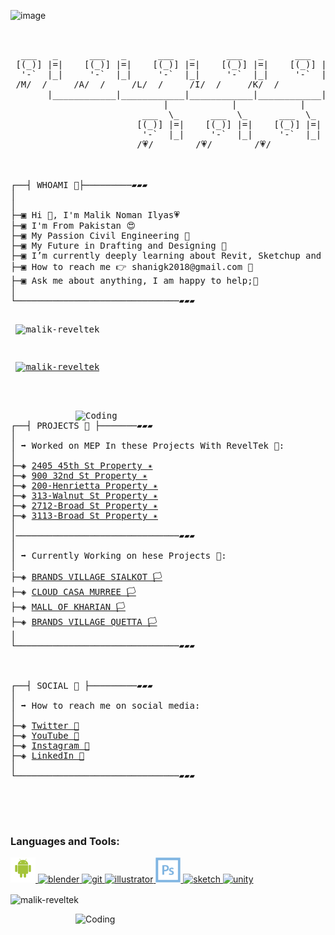 ![image](https://csblackdevil.com/forums/uploads/monthly_2020_08/ESiSANm.gif.a77ade9feae3d1d6cf6af8a47e8e02d0.gif.9529165f7946c3d996241ba0cb10770b.gif)

<pre>


  ___   _      ___   _      ___   _      ___   _      ___   _
 [(_)] |=|    [(_)] |=|    [(_)] |=|    [(_)] |=|    [(_)] |=|
  '-`  |_|     '-`  |_|     '-`  |_|     '-`  |_|     '-`  |_|
 /M/  /     /A/  /     /L/  /     /I/  /     /K/  /
       |____________|____________|____________|____________|
                             |            |            |
                         ___  \_      ___  \_      ___  \_
                        [(_)] |=|    [(_)] |=|    [(_)] |=|
                         '-`  |_|     '-`  |_|     '-`  |_|
                        /💗/        /💗/        /💗/



┌──┤ WHOAMI 🗽├─────────▰▰▰
│
│
├─▣ Hi 👋, I'm Malik Noman Ilyas💗
├─▣ I'm From Pakistan 😍
├─▣ My Passion Civil Engineering 👷
├─▣ My Future in Drafting and Designing 🗽
├─▣ I’m currently deeply learning about Revit, Sketchup and Microsoft 🗿
├─▣ How to reach me 👉 shanigk2018@gmail.com 📧 
├─▣ Ask me about anything, I am happy to help;💬 
│
└───────────────────────────────▰▰▰

<p align="left"> <img src="https://komarev.com/ghpvc/?username=malik-reveltek&label=Profile%20views&color=0e75b6&style=flat" alt="malik-reveltek" /> </p>
<p align="left"> <a href="https://github.com/ryo-ma/github-profile-trophy"><img src="https://github-profile-trophy.vercel.app/?username=malik-reveltek" alt="malik-reveltek" /></a> </p>


<img align="right" alt="Coding" width="400" src="https://www.careerguide.com/career/wp-content/uploads/2021/02/giphy-24.gif">
┌──┤ PROJECTS 🗼 ├───────▰▰▰
│
│ ➡ Worked on MEP In these Projects With RevelTek 🌠:
│  
├─◈ <a href="https://github.com/United-Home/2405-45th-St">2405 45th St Property ✴</a>
├─◈ <a href="https://github.com/United-Home/900-32nd-St">900 32nd St Property ✴</a>
├─◈ <a href="https://github.com/United-Home/200-Henrietta">200-Henrietta Property ✴</a>
├─◈ <a href="https://github.com/United-Home/313-Walnut">313-Walnut St Property ✴</a>
├─◈ <a href="https://github.com/United-Home/2712-Broad">2712-Broad St Property ✴</a>
├─◈ <a href="https://github.com/United-Home/3113-Broad">3113-Broad St Property ✴</a>
│
│───────────────────────────────▰▰▰
│
│ ➡ Currently Working on hese Projects 🌟:
│
├─◈ <a href="https://www.google.com/url?sa=i&url=https%3A%2F%2Fwww.sialkotproperties.com%2Fproperty%2Fbrand-village-sialkot-kent-booking-now%2F&psig=AOvVaw0_KzIfdLZtwfsxGiTZeFVD&ust=1674912126441000&source=images&cd=vfe&ved=0CBIQ3YkBahcKEwigpPWF7Of8AhUAAAAAHQAAAAAQBA">BRANDS VILLAGE SIALKOT 🏳</a>
├─◈ <a href="https://www.google.com/url?sa=i&url=https%3A%2F%2Fcloudscasa.com%2F&psig=AOvVaw3ApnaxsnuqRJ0Ud34N2iDi&ust=1674912314076000&source=images&cd=vfe&ved=0CBEQjhxqFwoTCIDE0t3s5_wCFQAAAAAdAAAAABAE">CLOUD CASA MURREE 🏳</a>
├─◈ <a href="https://www.facebook.com/Mallofkharian/">MALL OF KHARIAN 🏳</a>
├─◈ <a href="https://www.ammarforte.com/wp-content/uploads/2022/12/main-1.png">BRANDS VILLAGE QUETTA 🏳</a>
│
└───────────────────────────────▰▰▰



┌──┤ SOCIAL 🎯 ├─────────▰▰▰
│
│ ➡ How to reach me on social media:
│
├─◈ <a href="https://twitter.com/nomanmalik44">Twitter 🤝</a>
├─◈ <a href="https://www.youtube.com">YouTube 🤝</a>
├─◈ <a href="https://t.me/nomimalik62">Instagram 🤝</a>
├─◈ <a href="https://www.linkedin.com/in/malik-noman-a7816b251">LinkedIn 🤝</a>
│
└───────────────────────────────▰▰▰




</pre>


<h3 align="left">Languages and Tools:</h3>
<p align="left"> <a href="https://developer.android.com" target="_blank" rel="noreferrer"> <img src="https://raw.githubusercontent.com/devicons/devicon/master/icons/android/android-original-wordmark.svg" alt="android" width="40" height="40"/> </a> <a href="https://www.blender.org/" target="_blank" rel="noreferrer"> <img src="https://download.blender.org/branding/community/blender_community_badge_white.svg" alt="blender" width="40" height="40"/> </a> <a href="https://git-scm.com/" target="_blank" rel="noreferrer"> <img src="https://www.vectorlogo.zone/logos/git-scm/git-scm-icon.svg" alt="git" width="40" height="40"/> </a> <a href="https://www.adobe.com/in/products/illustrator.html" target="_blank" rel="noreferrer"> <img src="https://www.vectorlogo.zone/logos/adobe_illustrator/adobe_illustrator-icon.svg" alt="illustrator" width="40" height="40"/> </a> <a href="https://www.photoshop.com/en" target="_blank" rel="noreferrer"> <img src="https://raw.githubusercontent.com/devicons/devicon/master/icons/photoshop/photoshop-line.svg" alt="photoshop" width="40" height="40"/> </a> <a href="https://www.sketch.com/" target="_blank" rel="noreferrer"> <img src="https://www.vectorlogo.zone/logos/sketchapp/sketchapp-icon.svg" alt="sketch" width="40" height="40"/> </a> <a href="https://unity.com/" target="_blank" rel="noreferrer"> <img src="https://www.vectorlogo.zone/logos/unity3d/unity3d-icon.svg" alt="unity" width="40" height="40"/> </a> </p>




<p><img align="center" src="https://github-readme-streak-stats.herokuapp.com/?user=malik-reveltek&" alt="malik-reveltek" /></p>





<img align="right" alt="Coding" width="400" src="https://user-images.githubusercontent.com/117277340/215465904-ec17ab07-631d-407d-9dca-183444a7cdb2.png">









<!---
Malik-RevelTek/Malik-RevelTek is a ✨ special ✨ repository because its `README.md` (this file) appears on your GitHub profile.
You can click the Preview link to take a look at your changes.
--->
